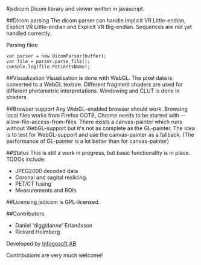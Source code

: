 #jsdicom
Dicom library and viewer written in javascript.

##Dicom parsing
The dicom parser can handle Implicit VR Little-endian, Explicit VR Little-endian and Explicit VR Big-endian. Sequences are not yet handled correctly.

Parsing files:

    var parser = new DicomParser(buffer);
    var file = parser.parse_file();
    console.log(file.PatientsName);


##Visualization
Visualisation is done with WebGL. The pixel data is converted to a WebGL texture. Different fragment shaders are used for different photometric interpretations. Windowing and CLUT is done in shaders.

##Browser support
Any WebGL-enabled browser should work. Browsing local files works from Firefox OOTB, Chrome needs to be started with --allow-file-access-from-files. There exists a canvas-painter which runs without WebGL-support but it's not as complete as the GL-painter. The idea is to test for WebGL-support and use the canvas-painter as a fallback. (The performance of GL-painter is a lot better than for canvas-painter)

##Status
This is still a work in progress, but basic functionality is in place. TODOs include:

- JPEG2000 decoded data
- Coronal and sagital reslicing.
- PET/CT fusing
- Measurements and ROIs

##Licensing
jsdicom is GPL-licensed.

##Contributors
- Daniel 'diggidanne' Erlandsson
- Rickard Holmberg

Developed by [Infogosoft AB](http://www.infogosoft.com)

Contributions are very much welcome!

